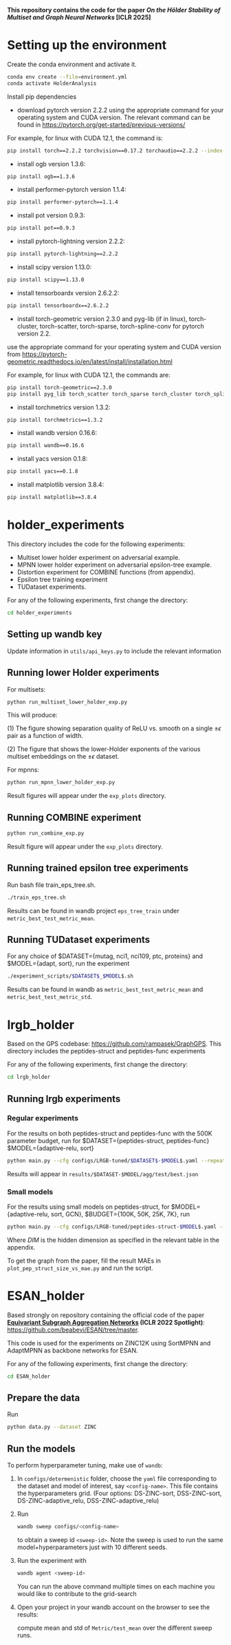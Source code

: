 **This repository contains the code for the paper *On the Hölder Stability of Multiset and Graph Neural Networks* [ICLR 2025]**


# Setting up the environment

Create the conda environment and activate it.

```bash
conda env create --file=environment.yml
conda activate HolderAnalysis
```

Install pip dependencies

  -  download pytorch version 2.2.2 using the appropriate command for your operating system and CUDA version.
  The relevant command can be found in https://pytorch.org/get-started/previous-versions/
  
  For example, for linux with CUDA 12.1, the command is:
  ```bash
  pip install torch==2.2.2 torchvision==0.17.2 torchaudio==2.2.2 --index-url https://download.pytorch.org/whl/cu121
  ```

  - install ogb version 1.3.6:
  ```bash
  pip install ogb==1.3.6
 ```

  - install performer-pytorch version 1.1.4:
  ```bash
  pip install performer-pytorch==1.1.4
  ```

  - install pot version 0.9.3:
  ```bash
  pip install pot==0.9.3
  ```

  -  install pytorch-lightning version 2.2.2:
  ```bash
  pip install pytorch-lightning==2.2.2
  ```

  - install scipy version 1.13.0:
  ```bash
  pip install scipy==1.13.0
  ```

  - install tensorboardx version 2.6.2.2:
  ```bash
  pip install tensorboardx==2.6.2.2
  ```

  - install torch-geometric version 2.3.0 and pyg-lib (if in linux), torch-cluster, torch-scatter, torch-sparse, torch-spline-conv for pytorch version 2.2.
  
  use the appropriate command for your operating system and CUDA version from https://pytorch-geometric.readthedocs.io/en/latest/install/installation.html
  
  For example, for linux with CUDA 12.1, the commands are:
  ```bash
  pip install torch-geometric==2.3.0
  pip install pyg_lib torch_scatter torch_sparse torch_cluster torch_spline_conv -f https://data.pyg.org/whl/torch-2.2.0+cu121.html
  ```

  - install torchmetrics version 1.3.2:
  ```bash
  pip install torchmetrics==1.3.2 
  ```
  
  - install wandb version 0.16.6:
  ```bash
  pip install wandb==0.16.6
  ```

  - install yacs version 0.1.8:
  ```bash
  pip install yacs==0.1.8 
  ```

  - install matplotlib version 3.8.4:
  ```bash 
  pip install matplotlib==3.8.4
  ```



# holder_experiments

This directory includes the code for the following experiments:
- Multiset lower holder experiment on adversarial example.
- MPNN lower holder experiment on adversarial epsilon-tree example.
- Distortion experiment for COMBINE functions (from appendix).
- Epsilon tree training experiment
- TUDataset experiments. 

For any of the following experiments, first change the directory:
```bash
cd holder_experiments
```

## Setting up wandb key

Update information in `utils/api_keys.py` to include the relevant information

## Running lower Holder experiments
For multisets:
```bash
python run_multiset_lower_holder_exp.py
```
This will produce: 

(1) The figure showing separation quality of ReLU vs. smooth on a single $\pm\epsilon$ pair as a function of width.

(2)  The figure that shows the lower-Holder exponents of the various multiset embeddings on the $\pm\epsilon$ dataset.

For mpnns:
```bash
python run_mpnn_lower_holder_exp.py
```
Result figures will appear under the `exp_plots` directory.


## Running COMBINE experiment
```bash
python run_combine_exp.py
```
Result figure will appear under the `exp_plots` directory.

## Running trained epsilon tree experiments
Run bash file train_eps_tree.sh.
```bash
./train_eps_tree.sh
```
Results can be found in wandb project `eps_tree_train` under `metric_best_test_metric_mean`.

## Running TUDataset experiments
For any choice of $DATASET={mutag, nci1, nci109, ptc, proteins} and $MODEL={adapt, sort}, run the experiment
```bash
./experiment_scripts/$DATASET$_$MODEL$.sh
```

Results can be found in wandb as `metric_best_test_metric_mean` and `metric_best_test_metric_std`.






# lrgb_holder
Based on the GPS codebase: https://github.com/rampasek/GraphGPS. 
This directory includes the peptides-struct and peptides-func experiments

For any of the following experiments, first change the directory:
```bash
cd lrgb_holder
```


## Running lrgb experiments
### Regular experiments
For the results on both peptides-struct and peptides-func with the 500K parameter budget, run for $DATASET={peptides-struct, peptides-func} $MODEL={adaptive-relu, sort}
```bash
python main.py --cfg configs/LRGB-tuned/$DATASET$-$MODEL$.yaml --repeat 4 wandb.use False
```

Results will appear in `results/$DATASET-$MODEL/agg/test/best.json`
### Small models
For the results using small models on peptides-struct, for $MODEL={adaptive-relu, sort, GCN}, $BUDGET={100K, 50K, 25K, 7K}, run
```bash
python main.py --cfg configs/LRGB-tuned/peptides-struct-$MODEL$.yaml --repeat 4 name_tag $BUDGET$ wandb.use False gnn.dim_inner $DIM$
```
Where $DIM$ is the hidden dimension as specified in the relevant table in the appendix. 

To get the graph from the paper, fill the result MAEs in `plot_pep_struct_size_vs_mae.py` and run the script.



# ESAN_holder

Based strongly on repository containing the official code of the paper
**[Equivariant Subgraph Aggregation Networks](https://arxiv.org/abs/2110.02910) (ICLR 2022 Spotlight)**:
https://github.com/beabevi/ESAN/tree/master. 

This code is used for the experiments on ZINC12K using SortMPNN and AdaptMPNN as backbone networks for ESAN.


For any of the following experiments, first change the directory:
```bash
cd ESAN_holder
```

## Prepare the data
Run
```bash
python data.py --dataset ZINC
```

## Run the models

To perform hyperparameter tuning, make use of `wandb`:

1. In `configs/determenistic` folder, choose the `yaml` file corresponding to the dataset and model of interest, say `<config-name>`. This file contains the hyperparameters grid. (Four options: DS-ZINC-sort, DSS-ZINC-sort, DS-ZINC-adaptive_relu, DSS-ZINC-adaptive_relu)

2. Run
    ```bash
    wandb sweep configs/<config-name>
    ````
    to obtain a sweep id `<sweep-id>`. Note the sweep is used to run the same model+hyperparameters just with 10 different seeds.

3. Run the experiment with
    ```bash
    wandb agent <sweep-id>
    ```
    You can run the above command multiple times on each machine you would like to contribute to the grid-search

4. Open your project in your wandb account on the browser to see the results:
    
    compute mean and std of `Metric/test_mean` over the different sweep runs.
